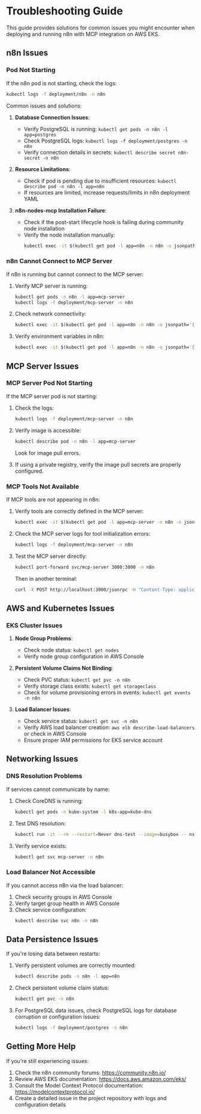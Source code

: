 # Troubleshooting Guide

This guide provides solutions for common issues you might encounter when deploying and running n8n with MCP integration on AWS EKS.

## n8n Issues

### Pod Not Starting

If the n8n pod is not starting, check the logs:

```bash
kubectl logs -f deployment/n8n -n n8n
```

Common issues and solutions:

1. **Database Connection Issues**:

   - Verify PostgreSQL is running: `kubectl get pods -n n8n -l app=postgres`
   - Check PostgreSQL logs: `kubectl logs -f deployment/postgres -n n8n`
   - Verify connection details in secrets: `kubectl describe secret n8n-secret -n n8n`

2. **Resource Limitations**:

   - Check if pod is pending due to insufficient resources: `kubectl describe pod -n n8n -l app=n8n`
   - If resources are limited, increase requests/limits in n8n deployment YAML

3. **n8n-nodes-mcp Installation Failure**:
   - Check if the post-start lifecycle hook is failing during community node installation
   - Verify the node installation manually:
     ```bash
     kubectl exec -it $(kubectl get pod -l app=n8n -n n8n -o jsonpath='{.items[0].metadata.name}') -n n8n -- npm list n8n-nodes-mcp
     ```

### n8n Cannot Connect to MCP Server

If n8n is running but cannot connect to the MCP server:

1. Verify MCP server is running:

   ```bash
   kubectl get pods -n n8n -l app=mcp-server
   kubectl logs -f deployment/mcp-server -n n8n
   ```

2. Check network connectivity:

   ```bash
   kubectl exec -it $(kubectl get pod -l app=n8n -n n8n -o jsonpath='{.items[0].metadata.name}') -n n8n -- curl -v http://mcp-server:3000
   ```

3. Verify environment variables in n8n:
   ```bash
   kubectl exec -it $(kubectl get pod -l app=n8n -n n8n -o jsonpath='{.items[0].metadata.name}') -n n8n -- env | grep MCP
   ```

## MCP Server Issues

### MCP Server Pod Not Starting

If the MCP server pod is not starting:

1. Check the logs:

   ```bash
   kubectl logs -f deployment/mcp-server -n n8n
   ```

2. Verify image is accessible:

   ```bash
   kubectl describe pod -n n8n -l app=mcp-server
   ```

   Look for image pull errors.

3. If using a private registry, verify the image pull secrets are properly configured.

### MCP Tools Not Available

If MCP tools are not appearing in n8n:

1. Verify tools are correctly defined in the MCP server:

   ```bash
   kubectl exec -it $(kubectl get pod -l app=mcp-server -n n8n -o jsonpath='{.items[0].metadata.name}') -n n8n -- ls -la /app/tools
   ```

2. Check the MCP server logs for tool initialization errors:

   ```bash
   kubectl logs -f deployment/mcp-server -n n8n
   ```

3. Test the MCP server directly:
   ```bash
   kubectl port-forward svc/mcp-server 3000:3000 -n n8n
   ```
   Then in another terminal:
   ```bash
   curl -X POST http://localhost:3000/jsonrpc -H "Content-Type: application/json" -d '{"jsonrpc":"2.0","id":1,"method":"toolList","params":{}}'
   ```

## AWS and Kubernetes Issues

### EKS Cluster Issues

1. **Node Group Problems**:

   - Check node status: `kubectl get nodes`
   - Verify node group configuration in AWS Console

2. **Persistent Volume Claims Not Binding**:

   - Check PVC status: `kubectl get pvc -n n8n`
   - Verify storage class exists: `kubectl get storageclass`
   - Check for volume provisioning errors in events: `kubectl get events -n n8n`

3. **Load Balancer Issues**:
   - Check service status: `kubectl get svc -n n8n`
   - Verify AWS load balancer creation: `aws elb describe-load-balancers` or check in AWS Console
   - Ensure proper IAM permissions for EKS service account

## Networking Issues

### DNS Resolution Problems

If services cannot communicate by name:

1. Check CoreDNS is running:

   ```bash
   kubectl get pods -n kube-system -l k8s-app=kube-dns
   ```

2. Test DNS resolution:

   ```bash
   kubectl run -it --rm --restart=Never dns-test --image=busybox -- nslookup mcp-server.n8n.svc.cluster.local
   ```

3. Verify service exists:
   ```bash
   kubectl get svc mcp-server -n n8n
   ```

### Load Balancer Not Accessible

If you cannot access n8n via the load balancer:

1. Check security groups in AWS Console
2. Verify target group health in AWS Console
3. Check service configuration:
   ```bash
   kubectl describe svc n8n -n n8n
   ```

## Data Persistence Issues

If you're losing data between restarts:

1. Verify persistent volumes are correctly mounted:

   ```bash
   kubectl describe pods -n n8n -l app=n8n
   ```

2. Check persistent volume claim status:

   ```bash
   kubectl get pvc -n n8n
   ```

3. For PostgreSQL data issues, check PostgreSQL logs for database corruption or configuration issues:
   ```bash
   kubectl logs -f deployment/postgres -n n8n
   ```

## Getting More Help

If you're still experiencing issues:

1. Check the n8n community forums: https://community.n8n.io/
2. Review AWS EKS documentation: https://docs.aws.amazon.com/eks/
3. Consult the Model Context Protocol documentation: https://modelcontextprotocol.io/
4. Create a detailed issue in the project repository with logs and configuration details
